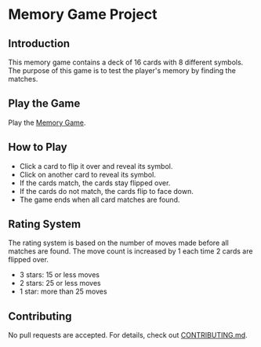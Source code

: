 # Memory Game Project



## Introduction
This memory game contains a deck of 16 cards with 8 different symbols. The purpose of this game is to test the player's memory by finding the matches. 

## Play the Game
Play the [Memory Game](https://karaleecupcake.github.io/memory-game/).

## How to Play
- Click a card to flip it over and reveal its symbol.
- Click on another card to reveal its symbol.
- If the cards match, the cards stay flipped over. 
- If the cards do not match, the cards flip to face down.
- The game ends when all card matches are found.

## Rating System
The rating system is based on the number of moves made before all matches are found. The move count is increased by 1 each time 2 cards are flipped over. 
- 3 stars: 15 or less moves
- 2 stars: 25 or less moves
- 1 star: more than 25 moves

## Contributing
No pull requests are accepted. For details, check out [CONTRIBUTING.md](CONTRIBUTING.md).

